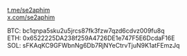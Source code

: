 <a href="https://t.me/se2aphim" target="_blank">t.me/se2aphim</a>  
<a href="https://x.com/se2aphim" target="_blank">x.com/se2aphim</a>

BTC: bc1qnpa5sku2u5jrcs87fk3fzw7qzd6cdvz009fu8q  
ETH: 0x6522225DA238f259A4726DE1e747F5E6DcdaF16E  
SOL: sFKAqKC9GFWbnNg6Db7RjNYeCtrvTjuN9K1atFEmzJq  

